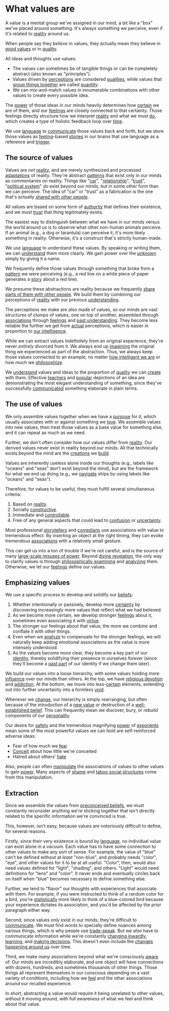 
# What values are

A value is a mental group we've assigned in our mind, a bit like a "box" we've placed around something. It's always something we perceive, even if it's related to [reality](reality.md) around us.

When people say they *believe* in values, they actually mean they believe in [*good* values](morality.md) or in [quality](values-quality.md).

All ideas and thoughts use values:

- The values can sometimes be of tangible things or can be completely abstract (also known as "principles").
- Values driven by [perceptions](image.md) are considered [qualities](values-quality.md), while values that [group things together](symbols.md) are called [quantity](math.md).
- We can mix-and-match values in innumerable combinations with other values to create every possible idea.

The [power](power.md) of those ideas in our minds heavily determines how [certain](understanding-certainty.md) we are of them, and our [feelings](mind-feelings.md) are closely connected to that certainty. Those feelings directly structure how we interpret [reality](reality.md) and what we must [do](purpose.md), which creates a type of holistic feedback loop over [time](datetime.md).

We use [language](language.md) to [communicate](people-conversation.md) those values back and forth, but we store those values as [feeling](mind-feelings.md)-based [stories](stories.md) in our brains that use language as a reference and [trigger](habits.md).

## The source of values

Values are *not* [reality](reality.md), and are merely synthesized and processed [adaptations](creations.md) of reality. They're abstract [patterns](symbols.md) that exist only in our minds as commentaries *on* reality. Things like "[car](autos.md)", "[relationship](people-4_friends.md)", "[trust](trust.md)", "[political system](politics-systems.md)" *do* exist beyond our minds, but in some other form than we can perceive. The idea of "car" or "trust" as a fabrication is the one that's actually [shared with other people](humanity-universals.md).

All values are based on some form of [authority](power.md) that defines their existence, and we must [trust](trust.md) that thing legitimately exists.

The easiest way to distinguish between what we have in our minds versus the world around us is to observe what other non-human animals perceive. If an animal (e.g., a dog or tarantula) can perceive it, it's more likely something in reality. Otherwise, it's a construct that's strictly human-made.

We use [language](language.md) to understand these values. By speaking or writing them, we can [understand](understanding.md) them more clearly. We gain power over the [unknown](unknown.md) simply by giving it a name.

We frequently define those values through something that broke from a [pattern](symbols.md) we were perceiving (e.g., a red line on a white piece of paper generates a [story](stories.md) about a red line).

We presume these abstractions are reality because we frequently [share parts of them with other people](humanity-universals.md). We build them by combining our perceptions of [reality](reality.md) with our previous [understanding](understanding.md).

The perceptions we make are *also* made of values, so our minds are vast structures of clumps of values, one on top of another, assembled through [associations](networks.md) through [feelings](mind-feelings.md) and [past understanding](understanding.md). They become less reliable the further we get from [actual](reality.md) perceptions, which is easier in proportion to [our intelligence](personality.md).

While we can extract values indefinitely from an original experience, they're never *entirely* divorced from it. We always end up [imagining](imagination.md) the original thing we experienced as part of the abstraction. Thus, we always keep those values connected to an example, no matter [how intelligent we are](personality.md) or how much we [philosophize](philosophy.md).

We [understand](understanding.md) values and ideas to the proportion of [quality](values-quality.md) we can [create](creations.md) with them. Effective [teachers](education.md) and [popular](trends.md) depictions of an idea are demonstrating the most elegant understanding of something, since they've successfully [communicated](language.md) something elaborate in plain terms.

## The use of values

We only assemble values together when we have a [purpose](purpose.md) for it, which usually associates with or against something we [love](people-love.md). We assemble values into new values, then treat those values as a base value for something else, and it can repeat as much as we need.

Further, we don't often consider how our values differ from [reality](reality.md). Our derived values never exist in reality beyond our minds. All that technically exists beyond the mind are the [creations](creations.md) we [build](mind-creativity-results.md).

Values are inherently useless alone inside our thoughts (e.g., labels like "oceans" and "seas" don't exist beyond the mind), but are the framework for what we end up doing (e.g., we [navigate](logistics-navigation.md) ships by using labels like "oceans" and "seas").

Therefore, for values to be useful, they must fulfill several simultaneous criteria:

1. Based on [reality](reality.md).
2. Socially [constructive](mind-creativity-results.md).
3. Immediate and [controllable](decisions.md).
4. Free of any general aspects that could lead to [confusion](image-distortion.md) or [uncertainty](unknown.md).

Most professional [storytellers](stories.md) and [comedians](humor.md) use associations with value to tremendous effect. By inserting an object at the right timing, they can evoke tremendous [associations](symbols.md) with a relatively small gesture.

This can get us into a ton of trouble if we're not careful, and is the source of many [large-scale misuses of power](mgmt-badsystems.md). Beyond [divine revelation](religion.md), the only way to clarify values is through [philosophically examining](philosophy.md) and [analyzing](logic.md) them. Otherwise, we let our [feelings](mind-feelings.md) define our values.

## Emphasizing values

We use a specific process to develop and solidify our [beliefs](trust.md):

1. Whether intentionally or passively, develop more [certainty](understanding-certainty.md) by discovering increasingly more values that reflect what we had believed.
2. As we become more certain, we develop stronger [feelings](mind-feelings.md) about it, sometimes even associating it with [virtue](morality.md).
3. The stronger our feelings about that value, the more we combine and conflate it with other things.
4. Even when we [analyze](logic.md) to compensate for the stronger feelings, we will naturally keep adding emotional associations as the value is more intensely understood.
5. As the values become more clear, they become a key part of our [identity](identity.md), thereby solidifying their presence in ourselves forever (since they'll become a [past part](legacy.md) of our identity if we change them later).

We build our values into a loose hierarchy, with some values holding more [influence](power-influence.md) over our minds than others. At the top, we have [religious devotion](religion.md) and [addiction](addiction.md). At the bottom, we move into less-[certain](understanding-certainty.md) elements, extending out into further uncertainty into a formless [void](unknown.md).

Whenever we [change](people-changes.md), our hierarchy is simply rearranging, but often because of the introduction of a [new value](understanding.md) or destruction of a [well-established belief](trust.md). This can frequently mean we discover, bury, or rebuild components of our [personality](personality.md).

Our desire for [safety](safety.md) and the tremendous magnifying [power](power.md) of [exponents](math.md) mean some of the most powerful values we can hold are self-reinforced adverse ideas:

- Fear of how much we [fear](mind-feelings-fear.md)
- [Conceit](morality.md) about how little we're conceited
- Hatred about others' [hate](morality-evil.md)

Also, people can often [manipulate](image-distortion.md) the associations of values to other values to gain [power](power.md). Many aspects of [shame](mind-feelings-shame.md) and [taboo social structures](morality-taboo.md) come from this manipulation.

## Extraction

Since we assemble the values from [preconceived beliefs](mind-bias.md), we must constantly reconsider anything we're sticking together that isn't directly related to the specific information we're convinced is true.

This, however, isn't easy, because values are notoriously difficult to define, for several reasons.

Firstly, since their very existence is bound by [language](language.md), no individual value can exist alone in a vacuum. Each value has to have some connection to other values to make any sort of sense. For example, the value of "blue" can't be defined without at *least* "non-blue", and probably needs "color", "eye", and other values for it to be at all useful. "Color", then, would also need values defined for "light", "shading", and others. "Light" would need definitions for "lens" and "color". It never ends and eventually circles back on itself when "blue" becomes necessary to define something else.

Further, we tend to "flavor" our thoughts with experiences that associate with them. For example, if you were instructed to think of a random color for a bird, you're [statistically](math.md) more likely to think of a blue-colored bird because your experience dictates its association, and you'd be affected by the prior paragraph either way.

Second, since values *only* exist in our minds, they're difficult to [communicate](language.md). We must find words to specially define nuances among various things, which is why people use [trade-speak](jobs-specialization.md). But we *also* have to communicate information while we're constantly [changing inwardly](people-changes.md), [learning](understanding.md), and [making decisions](decisions.md). This doesn't even include the [changes happening around us](trends.md) over time.

Third, we make *many* associations beyond what we're consciously [aware](awareness.md) of. Our minds are incredibly elaborate, and one object will have connections with dozens, hundreds, and sometimes thousands of other things. Those things all represent themselves in our conscious depending on a vast variety of conditions, including how we [feel](mind-feelings.md) and the other associations around our recalled experience.

In short, abstracting a value would require it being unrelated to other values, without it moving around, with full awareness of what we feel and think about that value.
